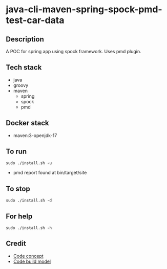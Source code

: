 # java-cli-maven-spring-spock-pmd-test-car-data

## Description
A POC for spring app using spock framework.
Uses pmd plugin.

## Tech stack
- java
- groovy
- maven
  - spring
  - spock
  - pmd

## Docker stack
- maven:3-openjdk-17

## To run
`sudo ./install.sh -u`
- pmd report found at bin/target/site

## To stop
`sudo ./install.sh -d`

## For help
`sudo ./install.sh -h`

## Credit
- [Code concept](https://www.petrikainulainen.net/programming/testing/writing-unit-tests-with-spock-framework-creating-a-maven-project/)
- [Code build model](https://github.com/christoph-frick/spock-test-logging)

